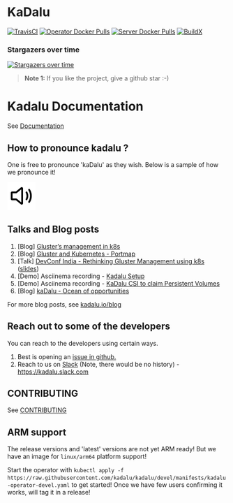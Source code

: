 # KaDalu

[![TravisCI](https://travis-ci.com/kadalu/kadalu.svg?branch=devel)](https://travis-ci.com/kadalu/kadalu)
[![Operator Docker Pulls](https://img.shields.io/docker/pulls/kadalu/kadalu-operator.svg?label=DockerPulls%20Operator)](https://img.shields.io/docker/pulls/kadalu/kadalu-operator.svg)
[![Server Docker Pulls](https://img.shields.io/docker/pulls/kadalu/kadalu-server.svg?label=DockerPulls%20Server)](https://img.shields.io/docker/pulls/kadalu/kadalu-server.svg)
[![BuildX](https://github.com/kadalu/kadalu/workflows/buildx/badge.svg)](https://github.com/kadalu/kadalu/actions?query=workflow%3Abuildx)


### Stargazers over time

[![Stargazers over time](https://starchart.cc/kadalu/kadalu.svg)](https://starchart.cc/kadalu/kadalu)

>
>**Note 1:** If you like the project, give a github star :-)
>

# Kadalu Documentation

See [Documentation](doc/)

## How to pronounce kadalu ?

One is free to pronounce 'kaDalu' as they wish. Below is a sample of how we pronounce it!

[<img src="https://raw.githubusercontent.com/kadalu/kadalu/devel/extras/assets/speaker.svg" width="64"/>](https://raw.githubusercontent.com/kadalu/kadalu/devel/extras/assets/kadalu_01.wav)


## Talks and Blog posts

1. [Blog] [Gluster’s management in k8s](https://medium.com/@tumballi/glusters-management-in-k8s-13020a561962)
2. [Blog] [Gluster and Kubernetes - Portmap](https://aravindavk.in/blog/gluster-and-k8s-portmap/)
3. [Talk] [DevConf India - Rethinking Gluster Management using k8s](https://devconfin19.sched.com/event/RVPw/rethinking-gluster-management-using-k8s) ([slides](doc/rethinking-gluster-management-using-k8s.pdf))
4. [Demo] Asciinema recording - [Kadalu Setup](https://asciinema.org/a/259949)
5. [Demo] Asciinema recording - [KaDalu CSI to claim Persistent Volumes](https://asciinema.org/a/259951)
6. [Blog] [kaDalu - Ocean of opportunities](https://medium.com/@tumballi/kadalu-ocean-of-potential-in-k8s-storage-a07be1b8b961?source=friends_link&sk=d2499bc1e7433fd18c93c34c796e1a11&utm_source=github)

For more blog posts, see [kadalu.io/blog](https://kadalu.io/blog)

## Reach out to some of the developers

You can reach to the developers using certain ways.

1. Best is opening an [issue in github.](https://github.com/kadalu/kadalu/issues)
2. Reach to us on [Slack](https://join.slack.com/t/kadalu/shared_invite/enQtNzg1ODQ0MDA5NTM2LWMzMTc5ZTJmMjk4MzI0YWVhOGFlZTJjZjY5MDNkZWI0Y2VjMDBlNzVkZmI1NWViN2U3MDNlNDJhNjE5OTBlOGU) (Note, there would be no history) - https://kadalu.slack.com

## CONTRIBUTING

See [CONTRIBUTING](CONTRIBUTING.md)

## ARM support

The release versions and 'latest' versions are not yet ARM ready! But we have an image for `linux/arm64` platform support!

Start the operator with `kubectl apply -f https://raw.githubusercontent.com/kadalu/kadalu/devel/manifests/kadalu-operator-devel.yaml` to get started! Once we have few users confirming it works, will tag it in a release!
